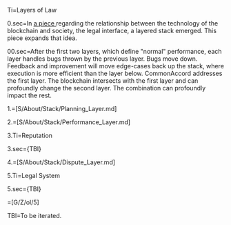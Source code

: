 Ti=Layers of Law

0.sec=In <u><a href="https://docs.google.com/document/d/1eizIqpx_ni8KaGkk3bVKvBBDoRy2eTEtvPHE0hiar7c/edit">a piece </a></u>regarding the relationship between the technology of the blockchain and society, the legal interface, a layered stack emerged. This piece expands that idea.

00.sec=After the first two layers, which define "normal" performance, each layer handles bugs thrown by the previous layer. Bugs move down. Feedback and improvement will move edge-cases back up the stack, where execution is more efficient than the layer below.  CommonAccord addresses the first layer. The blockchain intersects with the first layer and can profoundly change the second layer. The combination can profoundly impact the rest.

1.=[S/About/Stack/Planning_Layer.md]

2.=[S/About/Stack/Performance_Layer.md]

3.Ti=Reputation

3.sec={TBI}

4.=[S/About/Stack/Dispute_Layer.md]

5.Ti=Legal System

5.sec={TBI}

=[G/Z/ol/5]

TBI=To be iterated.
